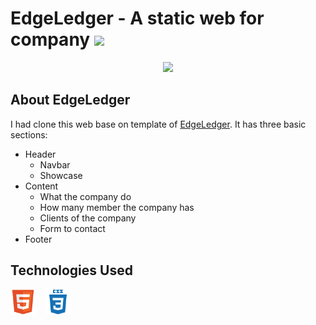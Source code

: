 # EdgeLedger - A static web for company <a href="https://river-tea.github.io/EdgeLedget/"><img src="https://media.giphy.com/media/56VXDZLtE7yxrxKf74/giphy.gif" width=80> </a>

<div id="header" align="center">
  <img src="https://media.giphy.com/media/BNbm4jKFVC31dYUaoh/giphy.gif" width="250"/>
</div>

## About EdgeLedger
I had clone this web base on template of <a href="https://river-tea.github.io/EdgeLedget/">EdgeLedger</a>.
It has three basic sections:
- Header 
  - Navbar
  - Showcase
- Content
  - What the company do
  - How many member the company has
  - Clients of the company
  - Form to contact
- Footer 

<!-- ## Acknowledgments
-  -->

## Technologies Used
<div>
  <img src="https://github.com/devicons/devicon/blob/master/icons/html5/html5-original.svg" title="HTML5" alt="HTML" width="40" height="40"/>&nbsp; &nbsp;
  <img src="https://github.com/devicons/devicon/blob/master/icons/css3/css3-plain-wordmark.svg"  title="CSS3" alt="CSS" width="40" height="40"/>&nbsp; &nbsp;
</div>

